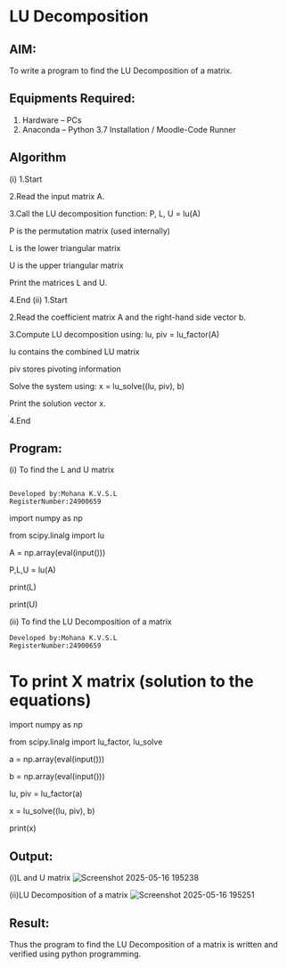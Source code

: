 # LU Decomposition 

## AIM:
To write a program to find the LU Decomposition of a matrix.

## Equipments Required:
1. Hardware – PCs
2. Anaconda – Python 3.7 Installation / Moodle-Code Runner

## Algorithm
(i) 1.Start

2.Read the input matrix A.

3.Call the LU decomposition function: P, L, U = lu(A)

P is the permutation matrix (used internally)

L is the lower triangular matrix

U is the upper triangular matrix

Print the matrices L and U.

4.End (ii) 1.Start

2.Read the coefficient matrix A and the right-hand side vector b.

3.Compute LU decomposition using: lu, piv = lu_factor(A)

lu contains the combined LU matrix

piv stores pivoting information

Solve the system using: x = lu_solve((lu, piv), b)

Print the solution vector x.

4.End

## Program:
(i) To find the L and U matrix

```Program to find the L and U matrix.

Developed by:Mohana K.V.S.L
RegisterNumber:24900659
```
import numpy as np

from scipy.linalg import lu

A = np.array(eval(input()))

P,L,U = lu(A)

print(L)

print(U)

(ii) To find the LU Decomposition of a matrix
```Program to find the LU Decomposition of a matrix.
Developed by:Mohana K.V.S.L
RegisterNumber:24900659
```
# To print X matrix (solution to the equations)

import numpy as np

from scipy.linalg import lu_factor, lu_solve

a = np.array(eval(input()))

b = np.array(eval(input()))

lu, piv = lu_factor(a)

x = lu_solve((lu, piv), b)

print(x)


## Output:
(i)L and U matrix
![Screenshot 2025-05-16 195238](https://github.com/user-attachments/assets/3c2bb788-4e64-45ec-9fa3-51f67a29bdbe)

(ii)LU Decomposition of a matrix
![Screenshot 2025-05-16 195251](https://github.com/user-attachments/assets/93ceee96-efc9-46ca-8b83-00cea9a9322e)






## Result:
Thus the program to find the LU Decomposition of a matrix is written and verified using python programming.

